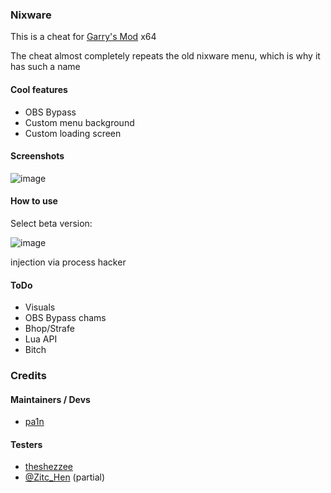 ### Nixware
This is a cheat for [Garry's Mod](https://store.steampowered.com/app/4000/Garrys_Mod/) x64

The cheat almost completely repeats the old nixware menu, which is why it has such a name

#### Cool features
- OBS Bypass
- Custom menu background
- Custom loading screen
  
#### Screenshots
![image](https://github.com/pa1n-dev/nixware_x64/assets/74207477/c21beff3-5d31-45c7-a8ca-fafbeb5318a3)

#### How to use
Select beta version:

![image](https://github.com/pa1n-dev/nixware_x64/assets/74207477/838dc11e-aceb-4c5a-84b3-c3ca4b54b06b)

injection via process hacker

#### ToDo
- Visuals
- OBS Bypass chams
- Bhop/Strafe
- Lua API
- Bitch

### Credits

#### Maintainers / Devs
- [pa1n](https://github.com/pa1n-dev)

#### Testers
- [theshezzee](https://github.com/THEshezzee)
- [@Zitc_Hen](https://github.com/ZitcHen) (partial)
